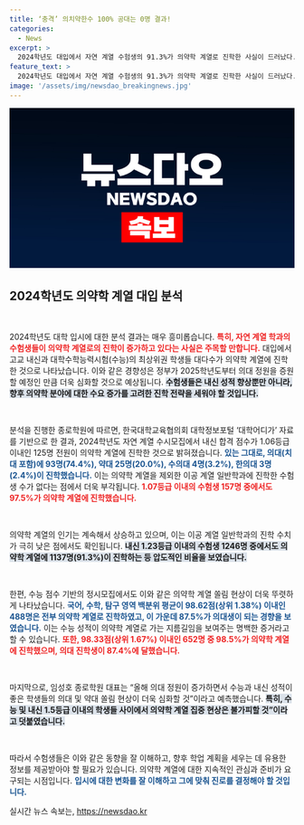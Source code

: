 ```yaml
---
title: ‘충격’ 의치약한수 100% 공대는 0명 결과!
categories:
  - News
excerpt: >
  2024학년도 대입에서 자연 계열 수험생의 91.3%가 의약학 계열로 진학한 사실이 드러났다. 의대 진학이 급증하면서 고교 내신 및 수능 성적 우수자들은 의약학 쏠림 현상을 보이고 있다.
feature_text: >
  2024학년도 대입에서 자연 계열 수험생의 91.3%가 의약학 계열로 진학한 사실이 드러났다. 의대 진학이 급증하면서 고교 내신 및 수능 성적 우수자들은 의약학 쏠림 현상을 보이고 있다.
image: '/assets/img/newsdao_breakingnews.jpg'
---
```


<p><img src="/assets/img/newsdao_breakingnews.jpg" alt="firstkoreanews 속보" /></p>

<h2 data-ke-size="size26">2024학년도 의약학 계열 대입 분석</h2>

<p data-ke-size="size16">&nbsp;</p>

<p>2024학년도 대학 입시에 대한 분석 결과는 매우 흥미롭습니다. <b><span style="color: #ee2323;">특히, 자연 계열 학과의 수험생들이 의약학 계열로의 진학이 증가하고 있다는 사실은 주목할 만합니다.</span></b> 대입에서 고교 내신과 대학수학능력시험(수능)의 최상위권 학생들 대다수가 의약학 계열에 진학한 것으로 나타났습니다. 이와 같은 경향성은 정부가 2025학년도부터 의대 정원을 증원할 예정인 만큼 더욱 심화할 것으로 예상됩니다. <b><span style="background-color: #21538527;">수험생들은 내신 성적 향상뿐만 아니라, 향후 의약학 분야에 대한 수요 증가를 고려한 진학 전략을 세워야 할 것입니다.</span></b> </p>

<p data-ke-size="size16">&nbsp;</p>

<p>분석을 진행한 종로학원에 따르면, 한국대학교육협의회 대학정보포털 ‘대학어디가’ 자료를 기반으로 한 결과, 2024학년도 자연 계열 수시모집에서 내신 합격 점수가 1.06등급 이내인 125명 전원이 의약학 계열에 진학한 것으로 밝혀졌습니다. <b><span style="color: #1a5490;">있는 그대로, 의대(치대 포함)에 93명(74.4%), 약대 25명(20.0%), 수의대 4명(3.2%), 한의대 3명(2.4%)이 진학했습니다.</span></b> 이는 의약학 계열을 제외한 이공 계열 일반학과에 진학한 수험생 수가 없다는 점에서 더욱 부각됩니다. <b><span style="color: #ee2323;">1.07등급 이내의 수험생 157명 중에서도 97.5%가 의약학 계열에 진학했습니다.</span></b></p>

<p data-ke-size="size16">&nbsp;</p>

<p>의약학 계열의 인기는 계속해서 상승하고 있으며, 이는 이공 계열 일반학과의 진학 수치가 극히 낮은 점에서도 확인됩니다. <b><span style="background-color: #21538527;">내신 1.23등급 이내의 수험생 1246명 중에서도 의약학 계열에 1137명(91.3%)이 진학하는 등 압도적인 비율을 보였습니다.</span></b>  </p>

<p data-ke-size="size16">&nbsp;</p>

<p>한편, 수능 점수 기반의 정시모집에서도 이와 같은 의약학 계열 쏠림 현상이 더욱 뚜렷하게 나타났습니다. <b><span style="color: #1a5490;">국어, 수학, 탐구 영역 백분위 평균이 98.62점(상위 1.38%) 이내인 488명은 전부 의약학 계열로 진학하였고, 이 가운데 87.5%가 의대생이 되는 경향을 보였습니다.</span></b> 이는 수능 성적이 의약학 계열로 가는 지름길임을 보여주는 명백한 증거라고 할 수 있습니다. <b><span style="color: #ee2323;">또한, 98.33점(상위 1.67%) 이내인 652명 중 98.5%가 의약학 계열에 진학했으며, 의대 진학생이 87.4%에 달했습니다.</span></b></p>

<p data-ke-size="size16">&nbsp;</p>

<p>마지막으로, 임성호 종로학원 대표는 “올해 의대 정원이 증가하면서 수능과 내신 성적이 좋은 학생들의 의대 및 약대 쏠림 현상이 더욱 심화할 것”이라고 예측했습니다. <b><span style="background-color: #21538527;">특히, 수능 및 내신 1.5등급 이내의 학생들 사이에서 의약학 계열 집중 현상은 불가피할 것”이라고 덧붙였습니다.</span></b></p>

<p data-ke-size="size16">&nbsp;</p> 

<p>따라서 수험생들은 이와 같은 동향을 잘 이해하고, 향후 학업 계획을 세우는 데 유용한 정보를 제공받아야 할 필요가 있습니다. 의약학 계열에 대한 지속적인 관심과 준비가 요구되는 시점입니다. <b><span style="color: #1a5490;">입시에 대한 변화를 잘 이해하고 그에 맞춰 진로를 결정해야 할 것입니다.</span></b></p>
실시간 뉴스 속보는, <a href="https://newsdao.kr" rel="dofollow">https://newsdao.kr</a>



